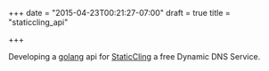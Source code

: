 +++
date = "2015-04-23T00:21:27-07:00"
draft = true
title = "staticcling_api"

+++

Developing a [golang](http://www.golang.org) api for [StaticCling](http://www.staticcling.org/) a free Dynamic DNS Service.
